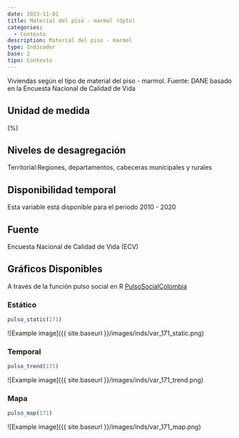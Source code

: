 ```yaml
---
date: 2023-11-01
title: Material del piso - marmol (dpto)
categories:
  - Contexto
description: Material del piso - marmol
type: Indicador
base: 2
tipo: Contexto
--- 
```


Viviendas según el tipo de material del piso - marmol.
Fuente: DANE basado en la Encuesta Nacional de Calidad de Vida

## Unidad de medida
(%)

## Niveles de desagregación
Territorial:Regiones, departamentos, cabeceras municipales y rurales

## Disponibilidad temporal
Esta variable está disponible para el periodo 2010 - 2020

## Fuente
Encuesta Nacional de Calidad de Vida (ECV)

## Gráficos Disponibles

A través de la función pulso social en R [PulsoSocialColombia](https://github.com/pulsosocialcolombia/PulsoSocialColombia)

### Estático

``` R
pulso_static(171)
```

![Example image]({{ site.baseurl }}/images/inds/var_171_static.png)

### Temporal

``` R
pulso_trend(171)
```

![Example image]({{ site.baseurl }}/images/inds/var_171_trend.png)

### Mapa

``` R
pulso_map(171)
```

![Example image]({{ site.baseurl }}/images/inds/var_171_map.png)